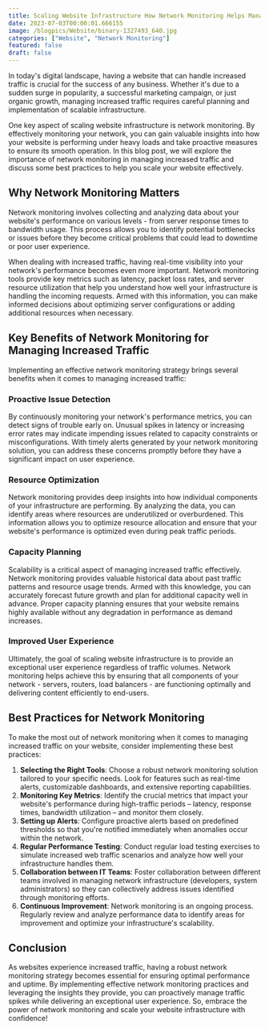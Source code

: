 ```yaml
---
title: Scaling Website Infrastructure How Network Monitoring Helps Manage Increased Traffic
date: 2023-07-03T00:00:01.666155
image: /blogpics/Website/binary-1327493_640.jpg
categories: ["Website", "Network Monitoring"]
featured: false
draft: false
---
```

In today's digital landscape, having a website that can handle increased traffic is crucial for the success of any business. Whether it's due to a sudden surge in popularity, a successful marketing campaign, or just organic growth, managing increased traffic requires careful planning and implementation of scalable infrastructure.

One key aspect of scaling website infrastructure is network monitoring. By effectively monitoring your network, you can gain valuable insights into how your website is performing under heavy loads and take proactive measures to ensure its smooth operation. In this blog post, we will explore the importance of network monitoring in managing increased traffic and discuss some best practices to help you scale your website effectively.

## Why Network Monitoring Matters

Network monitoring involves collecting and analyzing data about your website's performance on various levels - from server response times to bandwidth usage. This process allows you to identify potential bottlenecks or issues before they become critical problems that could lead to downtime or poor user experience.

When dealing with increased traffic, having real-time visibility into your network's performance becomes even more important. Network monitoring tools provide key metrics such as latency, packet loss rates, and server resource utilization that help you understand how well your infrastructure is handling the incoming requests. Armed with this information, you can make informed decisions about optimizing server configurations or adding additional resources when necessary.

## Key Benefits of Network Monitoring for Managing Increased Traffic

Implementing an effective network monitoring strategy brings several benefits when it comes to managing increased traffic:

### Proactive Issue Detection
By continuously monitoring your network's performance metrics, you can detect signs of trouble early on. Unusual spikes in latency or increasing error rates may indicate impending issues related to capacity constraints or misconfigurations. With timely alerts generated by your network monitoring solution, you can address these concerns promptly before they have a significant impact on user experience.

### Resource Optimization
Network monitoring provides deep insights into how individual components of your infrastructure are performing. By analyzing the data, you can identify areas where resources are underutilized or overburdened. This information allows you to optimize resource allocation and ensure that your website's performance is optimized even during peak traffic periods.

### Capacity Planning
Scalability is a critical aspect of managing increased traffic effectively. Network monitoring provides valuable historical data about past traffic patterns and resource usage trends. Armed with this knowledge, you can accurately forecast future growth and plan for additional capacity well in advance. Proper capacity planning ensures that your website remains highly available without any degradation in performance as demand increases.

### Improved User Experience
Ultimately, the goal of scaling website infrastructure is to provide an exceptional user experience regardless of traffic volumes. Network monitoring helps achieve this by ensuring that all components of your network - servers, routers, load balancers - are functioning optimally and delivering content efficiently to end-users.

## Best Practices for Network Monitoring

To make the most out of network monitoring when it comes to managing increased traffic on your website, consider implementing these best practices:

1. **Selecting the Right Tools**: Choose a robust network monitoring solution tailored to your specific needs. Look for features such as real-time alerts, customizable dashboards, and extensive reporting capabilities.
2. **Monitoring Key Metrics**: Identify the crucial metrics that impact your website's performance during high-traffic periods – latency, response times, bandwidth utilization – and monitor them closely.
3. **Setting up Alerts**: Configure proactive alerts based on predefined thresholds so that you're notified immediately when anomalies occur within the network.
4. **Regular Performance Testing**: Conduct regular load testing exercises to simulate increased web traffic scenarios and analyze how well your infrastructure handles them.
5. **Collaboration between IT Teams**: Foster collaboration between different teams involved in managing network infrastructure (developers, system administrators) so they can collectively address issues identified through monitoring efforts.
6. **Continuous Improvement**: Network monitoring is an ongoing process. Regularly review and analyze performance data to identify areas for improvement and optimize your infrastructure's scalability.

## Conclusion

As websites experience increased traffic, having a robust network monitoring strategy becomes essential for ensuring optimal performance and uptime. By implementing effective network monitoring practices and leveraging the insights they provide, you can proactively manage traffic spikes while delivering an exceptional user experience. So, embrace the power of network monitoring and scale your website infrastructure with confidence!